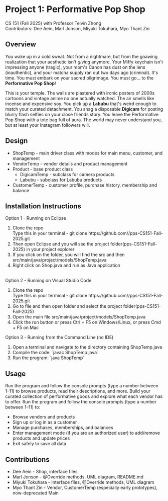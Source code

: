 # Project 1: Performative Pop Shop
CS 151 (Fall 2025) with Professor Telvin Zhong<br>
Contributors: Dee Aein, Marl Jonson, Miyuki Tokuhara, Myo Thant Zin<br>

## Overview
You wake up in a cold sweat. Not from a nightmare, but from the gnawing realization that your aesthetic isn't <i>giving</i> anymore. Your Miffy keychain isn't impressing anyone (tragic), your mom's Canon has dust on the lens (inauthentic), and your matcha supply ran out two days ago (criminal). It's time. You must embark on your sacred pilgrimage. You must go… to the <b>Performative Pop Shop</b>!

This is your temple. The walls are plastered with ironic posters of 2000s cartoons and vintage anime no one actually watched. The air smells like incense and expensive soy. You pick up a <b>Labubu</b> that's weird enough to match your curated detachment. You snag a disposable <b>Digicam</b> for posting blurry flash selfies on your close friends story. You leave the Performative Pop Shop with a tote bag full of aura. The world may never understand you, but at least your Instagram followers will.

## Design
<ul>
  <li>ShopTemp - main driver class with modes for main menu, customer, and management</li>
  <li>VendorTemp - vendor details and product management</li>
  <li>Product - base product class
    <ul>
      <li>DigicamTemp - subclass for camera products</li>
      <li>Labubu - subclass for Labubu products</li>
    </ul>
  </li>
  <li>CustomerTemp - customer profile, purchase history, membership and balance</li>
</ul>

## Installation Instructions
Option 1 - Running on Eclipse
<ol>
  <li>Clone the repo</li>
  Type this in your terminal - git clone https://github.com/<your-username>/pps-CS151-Fall-2025.git
  <li>Then open Eclipse and you will see the project folder(pps-CS151-Fall-2025) in your project explorer</li>
  <li>If you click on the folder, you will find the src and then src/main/java/project/models/ShopTemp.java</li>
  <li>Right click on Shop.java and run as Java application</li>
</ol>
<br>
Option 2 - Running on Visual Studio Code
<ol>
  <li>Clone the repo</li>
  Type this in your terminal - git clone https://github.com/<your-username>/pps-CS151-Fall-2025.git
  <li>Go to file and then open folder and select the project folder(pps-CS151-Fall-2025)</li>
  <li>Open the main file src/main/java/project/models/ShopTemp.java</li>
  <li>Click the run button or press Ctrl + F5 on Windows/Linux, or press Cmd + F5 on Mac</li>
</ol>
Option 3 - Running from the Command Line (no IDE)
<ol>
  <li>Open a terminal and navigate to the directory containing ShopTemp.java</li>
  <li>Compile the code: `javac ShopTemp.java`</li>
  <li>Run the program: `java ShopTemp`</li>
</ol>

## Usage
Run the program and follow the console prompts (type a number between 1–11) to browse products, read their descriptions, and more. Build your curated collection of performative goods and explore what each vendor has to offer.
Run the program and follow the console prompts (type a number between 1–11) to:
<ul>
  <li>Browse vendors and products</li>
  <li>Sign up or log in as a customer</li>
  <li>Manage purchases, memberships, and balances</li>
  <li>Enter management mode (if you are an authorized user) to add/remove products and update prices</li>
  <li>Exit safely to save all data</li>
</ul>

## Contributions
* Dee Aein - Shop, interface files
* Marl Jonson - @Override methods, UML diagram, README.md
* Miyuki Tokuhara - Interface files, @Override methods, UML diagram
* Myo Thant Zin - Vendor, CustomerTemp (especially early prototypes), now-deprecated Main
